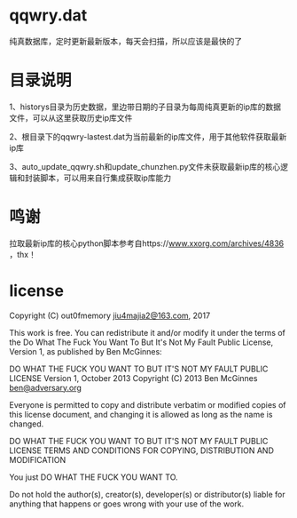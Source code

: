 # qqwry.dat
纯真数据库，定时更新最新版本，每天会扫描，所以应该是最快的了

# 目录说明
 1、historys目录为历史数据，里边带日期的子目录为每周纯真更新的ip库的数据文件，可以从这里获取历史ip库文件
 
 2、根目录下的qqwry-lastest.dat为当前最新的ip库文件，用于其他软件获取最新ip库  
 
 3、auto_update_qqwry.sh和update_chunzhen.py文件未获取最新ip库的核心逻辑和封装脚本，可以用来自行集成获取ip库能力  

# 鸣谢
 拉取最新ip库的核心python脚本参考自https://www.xxorg.com/archives/4836 ，thx！

# license
Copyright (C) out0fmemory jiu4majia2@163.com, 2017

This work is free. You can redistribute it and/or modify it under the terms of the Do What The Fuck You Want To But It's Not My Fault Public License, Version 1, as published by Ben McGinnes:

DO WHAT THE FUCK YOU WANT TO BUT IT'S NOT MY FAULT PUBLIC LICENSE
                Version 1, October 2013
Copyright (C) 2013 Ben McGinnes ben@adversary.org

Everyone is permitted to copy and distribute verbatim or modified copies of this license document, and changing it is allowed as long as the name is changed.

DO WHAT THE FUCK YOU WANT TO BUT IT'S NOT MY FAULT PUBLIC LICENSE TERMS AND CONDITIONS FOR COPYING, DISTRIBUTION AND MODIFICATION

You just DO WHAT THE FUCK YOU WANT TO.

Do not hold the author(s), creator(s), developer(s) or distributor(s) liable for anything that happens or goes wrong with your use of the work.
